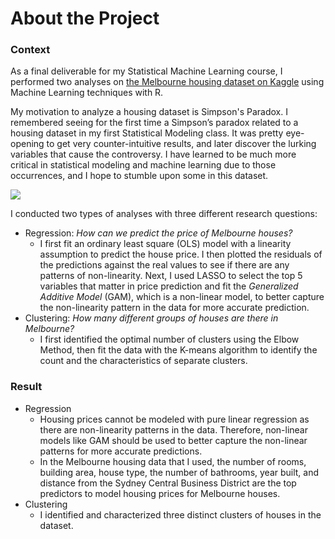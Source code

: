 # About the Project

### Context

As a final deliverable for my Statistical Machine Learning course, I performed two analyses on [the Melbourne housing dataset on Kaggle](https://www.kaggle.com/anthonypino/melbourne-housing-market) using Machine Learning techniques with R.

My motivation to analyze a housing dataset is Simpson's Paradox. I remembered seeing for the first time a Simpson’s paradox related to a housing dataset in my first Statistical Modeling class. It was pretty eye-opening to get very counter-intuitive results, and later discover the lurking variables that cause the controversy. I have learned to be much more critical in statistical modeling and machine learning due to those occurrences, and I hope to stumble upon some in this dataset.

![](https://lh3.googleusercontent.com/Wim9MXzudLgImHrzbq20-g\_VB1KNCJgOWbTRla8-EUbYszR-gWzFacNPcIvA5giN2dn07AlLVtUw3m6h0BlndzR0yqRqGuEzmuI3GZYjl2vmoTTW\_EFlszq--Sv3HAb2XaDbmZAkIM7s)

I conducted two types of analyses with three different research questions:

* Regression: _How can we predict the price of Melbourne houses?_
  * I first fit an ordinary least square (OLS) model with a linearity assumption to predict the house price. I then plotted the residuals of the predictions against the real values to see if there are any patterns of non-linearity. Next, I used LASSO to select the top 5 variables that matter in price prediction and fit the _Generalized Additive Model_ (GAM), which is a non-linear model, to better capture the non-linearity pattern in the data for more accurate prediction. &#x20;
* Clustering: _How many different groups of houses are there in Melbourne?_
  * I first identified the optimal number of clusters using the Elbow Method, then fit the data with the K-means algorithm to identify the count and the characteristics of separate clusters.&#x20;

### Result

* Regression&#x20;
  * Housing prices cannot be modeled with pure linear regression as there are non-linearity patterns in the data. Therefore, non-linear models like GAM should be used to better capture the non-linear patterns for more accurate predictions.&#x20;
  * In the Melbourne housing data that I used, the number of rooms, building area, house type, the number of bathrooms, year built, and distance from the Sydney Central Business District are the top predictors to model housing prices for Melbourne houses.&#x20;
* Clustering
  * I identified and characterized three distinct clusters of houses in the dataset.&#x20;
